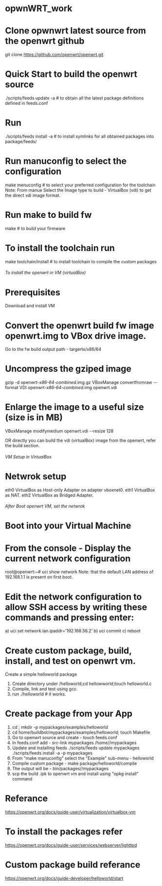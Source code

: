# opwnWRT_work
# Clone opwnwrt latest source from the openwrt github
  git clone https://github.com/openwrt/openwrt.git

# Quick Start to build the openwrt source 
  ./scripts/feeds update -a  # to obtain all the latest package definitions defined in feeds.conf

# Run
  ./scripts/feeds install -a # to install symlinks for all obtained packages into package/feeds/

# Run manuconfig to select the configuration
  make menuconfig  # to select your preferred configuration for the toolchain
  Note: From manue Select the Image type to build - VirtualBox (vdi) to get the direct vdi image format.  

# Run make to build fw
  make    # to build your firmware

# To install the toolchain run
  make toolchain/install # to install toolchain to compile the custom packages

###### To install the openwrt in VM (virtualBox) ###### 

# Prerequisites
  Download and install VM

# Convert the openwrt build fw image openwrt.img to VBox drive image.
  Go to the fw build output path - targerts/x86/64

# Uncompress the gziped image
  gzip -d openwrt-*x86-64-combined*.img.gz
  VBoxManage convertfromraw --format VDI openwrt-*x86-64-combined*.img openwrt.vdi

# Enlarge the image to a useful size (size is in MB)
  VBoxManage modifymedium openwrt.vdi --resize 128

  OR directly you can build the vdi (virtualBox) image from the openwrt, refer the build section.

###### VM Setup in VirtualBox ######

# Netwrok setup 
  eth0 VirtualBox as Host-only Adapter on adapter vboxnet0.
  eth1 VirtualBox as NAT.
  eth2 VirtualBox as Bridged Adapter.

###### After Boot openwrt VM, set the netwrok ######

# Boot into your Virtual Machine
# From the console - Display the current network configuration
  root@openwrt:~# uci show network
  Note: that the default LAN address of 192.168.1.1 is present on first boot.

# Edit the network configuration to allow SSH access by writing these commands and pressing enter:
  a) uci set network.lan.ipaddr='192.168.56.2' 
  b) uci commit
  c) reboot

# Create custom package, build, install, and test on openwrt vm.
  Create a simple helloworld package
  1. Create directory under <pwd>/helloworld;cd hellowworld;touch helloworld.c
  2. Compile, link and test using gcc.
  3. run ./helloworld # it works.
# Create package from your App
  1. cd <pwd>; mkdir -p mypackages/examples/helloworld 
  2. cd home/buildbot/mypackages/examples/helloworld; touch Makefile
  3. Go to openwrt source and create - touch feeds.conf
  4. In feeds.conf add - src-link mypackages /home/<user>/mypackages
  5. Update and installing feeds
     ./scripts/feeds update mypackages
     ./scripts/feeds install -a -p mypackages
  6. From "make manuconfig" select the "Example" sub-menu - helloworld
  7. Compile custom package - make package/helloworld/compile
  8. The output will be - bin/packages/<arch>/mypackages
  9. scp the build .ipk to openwrt vm and install using "opkg install" command

# Referance
  https://openwrt.org/docs/guide-user/virtualization/virtualbox-vm
   
# To install the packages refer
  https://openwrt.org/docs/guide-user/services/webserver/lighttpd

# Custom package build referance
  https://openwrt.org/docs/guide-developer/helloworld/start  
